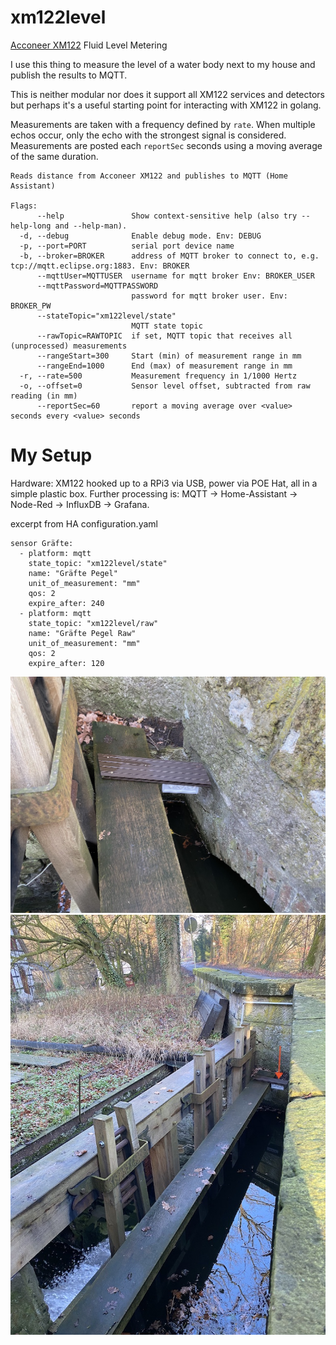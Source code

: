 # xm122level
[Acconeer XM122](https://www.acconeer.com/products) Fluid Level Metering

I use this thing to measure the level of a water body next to my house and publish the results to MQTT.

This is neither modular nor does it support all XM122 services and detectors but perhaps it's a useful starting point for interacting with XM122 in golang.

Measurements are taken with a frequency defined by `rate`. When multiple echos occur, only the echo with the strongest signal is considered.
Measurements are posted each `reportSec` seconds using a moving average of the same duration.


```
Reads distance from Acconeer XM122 and publishes to MQTT (Home Assistant)

Flags:
      --help               Show context-sensitive help (also try --help-long and --help-man).
  -d, --debug              Enable debug mode. Env: DEBUG
  -p, --port=PORT          serial port device name
  -b, --broker=BROKER      address of MQTT broker to connect to, e.g. tcp://mqtt.eclipse.org:1883. Env: BROKER
      --mqttUser=MQTTUSER  username for mqtt broker Env: BROKER_USER
      --mqttPassword=MQTTPASSWORD  
                           password for mqtt broker user. Env: BROKER_PW
      --stateTopic="xm122level/state"  
                           MQTT state topic
      --rawTopic=RAWTOPIC  if set, MQTT topic that receives all (unprocessed) measurements
      --rangeStart=300     Start (min) of measurement range in mm
      --rangeEnd=1000      End (max) of measurement range in mm
  -r, --rate=500           Measurement frequency in 1/1000 Hertz
  -o, --offset=0           Sensor level offset, subtracted from raw reading (in mm)
      --reportSec=60       report a moving average over <value> seconds every <value> seconds

```

# My Setup

Hardware: XM122 hooked up to a RPi3 via USB, power via POE Hat, all in a simple plastic box.
Further processing is: MQTT -> Home-Assistant -> Node-Red -> InfluxDB -> Grafana.

excerpt from HA configuration.yaml 
```
sensor Gräfte:
  - platform: mqtt
    state_topic: "xm122level/state"
    name: "Gräfte Pegel"
    unit_of_measurement: "mm"
    qos: 2
    expire_after: 240
  - platform: mqtt
    state_topic: "xm122level/raw"
    name: "Gräfte Pegel Raw"
    unit_of_measurement: "mm"
    qos: 2
    expire_after: 120
```


  
![Holzbrettsensor](/doc/close.jpeg)
![Wehr](/doc/weir.jpeg)
